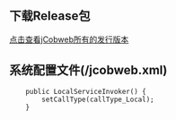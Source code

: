 ## 下载Release包
[点击查看jCobweb所有的发行版本](https://github.com/vintsie/jcobweb/releases "click to view releases of jCobweb")

## 系统配置文件(/jcobweb.xml)

```
    public LocalServiceInvoker() {
        setCallType(callType_Local);
    }
```

